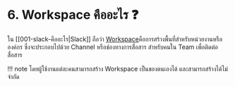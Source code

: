 # 6. Workspace คืออะไร ❓

ใน [[001-slack-คืออะไร|Slack]] ถือว่า [Workspace](https://slack.com/help/articles/212675257-Join-a-Slack-workspace#:~:text=A%20Slack%20workspace%20is%20made,Slack%20accounts%20for%20each%20one.)คือการสร้างพื้นที่สำหรับหน่วยงานหรือองค์กร ซึ่งจะประกอบไปด้วย Channel หรือช่องทางการสื่อสาร สำหรับคนใน Team เพื่อติดต่อสื่อสาร 

!!! note
    โดยผู้ใช้งานแต่ละคนสามารถสร้าง Workspace เป็นของตนเองได้ และสามารถสร้างได้ไม่จำกัด

